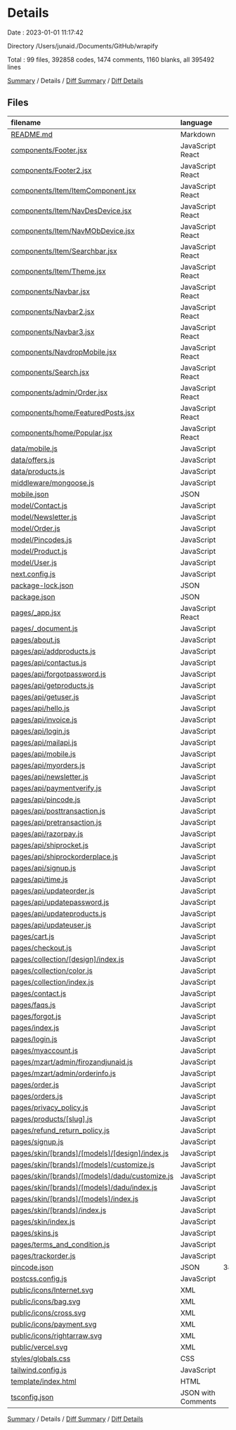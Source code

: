# Details

Date : 2023-01-01 11:17:42

Directory /Users/junaid./Documents/GitHub/wrapify

Total : 99 files,  392858 codes, 1474 comments, 1160 blanks, all 395492 lines

[Summary](results.md) / Details / [Diff Summary](diff.md) / [Diff Details](diff-details.md)

## Files
| filename | language | code | comment | blank | total |
| :--- | :--- | ---: | ---: | ---: | ---: |
| [README.md](/README.md) | Markdown | 18 | 0 | 11 | 29 |
| [components/Footer.jsx](/components/Footer.jsx) | JavaScript React | 44 | 0 | 5 | 49 |
| [components/Footer2.jsx](/components/Footer2.jsx) | JavaScript React | 154 | 279 | 37 | 470 |
| [components/Item/ItemComponent.jsx](/components/Item/ItemComponent.jsx) | JavaScript React | 9 | 39 | 3 | 51 |
| [components/Item/NavDesDevice.jsx](/components/Item/NavDesDevice.jsx) | JavaScript React | 7 | 0 | 2 | 9 |
| [components/Item/NavMObDevice.jsx](/components/Item/NavMObDevice.jsx) | JavaScript React | 133 | 1 | 34 | 168 |
| [components/Item/Searchbar.jsx](/components/Item/Searchbar.jsx) | JavaScript React | 61 | 19 | 17 | 97 |
| [components/Item/Theme.jsx](/components/Item/Theme.jsx) | JavaScript React | 13 | 95 | 2 | 110 |
| [components/Navbar.jsx](/components/Navbar.jsx) | JavaScript React | 49 | 22 | 7 | 78 |
| [components/Navbar2.jsx](/components/Navbar2.jsx) | JavaScript React | 122 | 15 | 25 | 162 |
| [components/Navbar3.jsx](/components/Navbar3.jsx) | JavaScript React | 208 | 4 | 40 | 252 |
| [components/NavdropMobile.jsx](/components/NavdropMobile.jsx) | JavaScript React | 73 | 1 | 25 | 99 |
| [components/Search.jsx](/components/Search.jsx) | JavaScript React | 7 | 0 | 2 | 9 |
| [components/admin/Order.jsx](/components/admin/Order.jsx) | JavaScript React | 66 | 1 | 6 | 73 |
| [components/home/FeaturedPosts.jsx](/components/home/FeaturedPosts.jsx) | JavaScript React | 59 | 43 | 24 | 126 |
| [components/home/Popular.jsx](/components/home/Popular.jsx) | JavaScript React | 27 | 0 | 4 | 31 |
| [data/mobile.js](/data/mobile.js) | JavaScript | 99 | 0 | 10 | 109 |
| [data/offers.js](/data/offers.js) | JavaScript | 47 | 0 | 0 | 47 |
| [data/products.js](/data/products.js) | JavaScript | 684 | 0 | 24 | 708 |
| [middleware/mongoose.js](/middleware/mongoose.js) | JavaScript | 9 | 0 | 1 | 10 |
| [mobile.json](/mobile.json) | JSON | 44 | 0 | 0 | 44 |
| [model/Contact.js](/model/Contact.js) | JavaScript | 8 | 0 | 2 | 10 |
| [model/Newsletter.js](/model/Newsletter.js) | JavaScript | 5 | 0 | 1 | 6 |
| [model/Order.js](/model/Order.js) | JavaScript | 22 | 0 | 1 | 23 |
| [model/Pincodes.js](/model/Pincodes.js) | JavaScript | 11 | 0 | 2 | 13 |
| [model/Product.js](/model/Product.js) | JavaScript | 21 | 0 | 2 | 23 |
| [model/User.js](/model/User.js) | JavaScript | 15 | 0 | 2 | 17 |
| [next.config.js](/next.config.js) | JavaScript | 14 | 1 | 1 | 16 |
| [package-lock.json](/package-lock.json) | JSON | 2,379 | 0 | 1 | 2,380 |
| [package.json](/package.json) | JSON | 42 | 0 | 1 | 43 |
| [pages/_app.jsx](/pages/_app.jsx) | JavaScript React | 106 | 4 | 15 | 125 |
| [pages/_document.js](/pages/_document.js) | JavaScript | 12 | 0 | 1 | 13 |
| [pages/about.js](/pages/about.js) | JavaScript | 45 | 0 | 6 | 51 |
| [pages/api/addproducts.js](/pages/api/addproducts.js) | JavaScript | 40 | 20 | 5 | 65 |
| [pages/api/contactus.js](/pages/api/contactus.js) | JavaScript | 26 | 0 | 5 | 31 |
| [pages/api/forgotpassword.js](/pages/api/forgotpassword.js) | JavaScript | 19 | 0 | 4 | 23 |
| [pages/api/getproducts.js](/pages/api/getproducts.js) | JavaScript | 25 | 0 | 5 | 30 |
| [pages/api/getuser.js](/pages/api/getuser.js) | JavaScript | 14 | 4 | 8 | 26 |
| [pages/api/hello.js](/pages/api/hello.js) | JavaScript | 0 | 0 | 1 | 1 |
| [pages/api/invoice.js](/pages/api/invoice.js) | JavaScript | 52 | 36 | 14 | 102 |
| [pages/api/login.js](/pages/api/login.js) | JavaScript | 27 | 3 | 3 | 33 |
| [pages/api/mailapi.js](/pages/api/mailapi.js) | JavaScript | 988 | 46 | 102 | 1,136 |
| [pages/api/mobile.js](/pages/api/mobile.js) | JavaScript | 4 | 12 | 3 | 19 |
| [pages/api/myorders.js](/pages/api/myorders.js) | JavaScript | 15 | 1 | 4 | 20 |
| [pages/api/newsletter.js](/pages/api/newsletter.js) | JavaScript | 27 | 0 | 5 | 32 |
| [pages/api/paymentverify.js](/pages/api/paymentverify.js) | JavaScript | 25 | 2 | 9 | 36 |
| [pages/api/pincode.js](/pages/api/pincode.js) | JavaScript | 8 | 3 | 3 | 14 |
| [pages/api/posttransaction.js](/pages/api/posttransaction.js) | JavaScript | 3 | 0 | 0 | 3 |
| [pages/api/pretransaction.js](/pages/api/pretransaction.js) | JavaScript | 48 | 13 | 14 | 75 |
| [pages/api/razorpay.js](/pages/api/razorpay.js) | JavaScript | 97 | 20 | 16 | 133 |
| [pages/api/shiprocket.js](/pages/api/shiprocket.js) | JavaScript | 25 | 1 | 9 | 35 |
| [pages/api/shiprockorderplace.js](/pages/api/shiprockorderplace.js) | JavaScript | 18 | 1 | 4 | 23 |
| [pages/api/signup.js](/pages/api/signup.js) | JavaScript | 20 | 2 | 3 | 25 |
| [pages/api/time.js](/pages/api/time.js) | JavaScript | 10 | 0 | 8 | 18 |
| [pages/api/updateorder.js](/pages/api/updateorder.js) | JavaScript | 14 | 6 | 4 | 24 |
| [pages/api/updatepassword.js](/pages/api/updatepassword.js) | JavaScript | 25 | 0 | 3 | 28 |
| [pages/api/updateproducts.js](/pages/api/updateproducts.js) | JavaScript | 14 | 4 | 3 | 21 |
| [pages/api/updateuser.js](/pages/api/updateuser.js) | JavaScript | 20 | 2 | 3 | 25 |
| [pages/cart.js](/pages/cart.js) | JavaScript | 72 | 9 | 15 | 96 |
| [pages/checkout.js](/pages/checkout.js) | JavaScript | 391 | 78 | 60 | 529 |
| [pages/collection/[design]/index.js](/pages/collection/%5Bdesign%5D/index.js) | JavaScript | 65 | 15 | 14 | 94 |
| [pages/collection/color.js](/pages/collection/color.js) | JavaScript | 109 | 5 | 26 | 140 |
| [pages/collection/index.js](/pages/collection/index.js) | JavaScript | 62 | 15 | 13 | 90 |
| [pages/contact.js](/pages/contact.js) | JavaScript | 69 | 0 | 5 | 74 |
| [pages/faqs.js](/pages/faqs.js) | JavaScript | 7 | 0 | 2 | 9 |
| [pages/forgot.js](/pages/forgot.js) | JavaScript | 103 | 0 | 11 | 114 |
| [pages/index.js](/pages/index.js) | JavaScript | 25 | 1 | 5 | 31 |
| [pages/login.js](/pages/login.js) | JavaScript | 120 | 0 | 13 | 133 |
| [pages/myaccount.js](/pages/myaccount.js) | JavaScript | 252 | 42 | 41 | 335 |
| [pages/mzart/admin/firozandjunaid.js](/pages/mzart/admin/firozandjunaid.js) | JavaScript | 25 | 2 | 8 | 35 |
| [pages/mzart/admin/orderinfo.js](/pages/mzart/admin/orderinfo.js) | JavaScript | 181 | 4 | 23 | 208 |
| [pages/order.js](/pages/order.js) | JavaScript | 182 | 2 | 17 | 201 |
| [pages/orders.js](/pages/orders.js) | JavaScript | 107 | 3 | 32 | 142 |
| [pages/privacy_policy.js](/pages/privacy_policy.js) | JavaScript | 488 | 0 | 3 | 491 |
| [pages/products/[slug].js](/pages/products/%5Bslug%5D.js) | JavaScript | 152 | 109 | 11 | 272 |
| [pages/refund_return_policy.js](/pages/refund_return_policy.js) | JavaScript | 102 | 0 | 4 | 106 |
| [pages/signup.js](/pages/signup.js) | JavaScript | 133 | 1 | 8 | 142 |
| [pages/skin/[brands]/[models]/[design]/index.js](/pages/skin/%5Bbrands%5D/%5Bmodels%5D/%5Bdesign%5D/index.js) | JavaScript | 113 | 286 | 34 | 433 |
| [pages/skin/[brands]/[models]/customize.js](/pages/skin/%5Bbrands%5D/%5Bmodels%5D/customize.js) | JavaScript | 169 | 50 | 41 | 260 |
| [pages/skin/[brands]/[models]/dadu/customize.js](/pages/skin/%5Bbrands%5D/%5Bmodels%5D/dadu/customize.js) | JavaScript | 7 | 0 | 2 | 9 |
| [pages/skin/[brands]/[models]/dadu/index.js](/pages/skin/%5Bbrands%5D/%5Bmodels%5D/dadu/index.js) | JavaScript | 10 | 0 | 3 | 13 |
| [pages/skin/[brands]/[models]/index.js](/pages/skin/%5Bbrands%5D/%5Bmodels%5D/index.js) | JavaScript | 74 | 1 | 11 | 86 |
| [pages/skin/[brands]/index.js](/pages/skin/%5Bbrands%5D/index.js) | JavaScript | 49 | 70 | 16 | 135 |
| [pages/skin/index.js](/pages/skin/index.js) | JavaScript | 73 | 5 | 16 | 94 |
| [pages/skins.js](/pages/skins.js) | JavaScript | 22 | 24 | 16 | 62 |
| [pages/terms_and_condition.js](/pages/terms_and_condition.js) | JavaScript | 271 | 0 | 3 | 274 |
| [pages/trackorder.js](/pages/trackorder.js) | JavaScript | 7 | 0 | 2 | 9 |
| [pincode.json](/pincode.json) | JSON | 381,994 | 0 | 18 | 382,012 |
| [postcss.config.js](/postcss.config.js) | JavaScript | 6 | 0 | 1 | 7 |
| [public/icons/Internet.svg](/public/icons/Internet.svg) | XML | 1 | 0 | 0 | 1 |
| [public/icons/bag.svg](/public/icons/bag.svg) | XML | 2 | 0 | 0 | 2 |
| [public/icons/cross.svg](/public/icons/cross.svg) | XML | 5 | 0 | 0 | 5 |
| [public/icons/payment.svg](/public/icons/payment.svg) | XML | 1 | 0 | 0 | 1 |
| [public/icons/rightarraw.svg](/public/icons/rightarraw.svg) | XML | 5 | 0 | 0 | 5 |
| [public/vercel.svg](/public/vercel.svg) | XML | 4 | 0 | 0 | 4 |
| [styles/globals.css](/styles/globals.css) | CSS | 7 | 0 | 5 | 12 |
| [tailwind.config.js](/tailwind.config.js) | JavaScript | 31 | 4 | 6 | 41 |
| [template/index.html](/template/index.html) | HTML | 1,165 | 48 | 122 | 1,335 |
| [tsconfig.json](/tsconfig.json) | JSON with Comments | 20 | 0 | 1 | 21 |

[Summary](results.md) / Details / [Diff Summary](diff.md) / [Diff Details](diff-details.md)